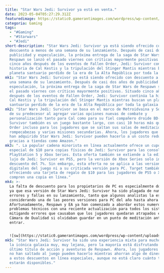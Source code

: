 ```yaml
---
title: "Star Wars Jedi: Survivor ya está en venta."
date: 2023-05-04T05:27:29.312Z
featuredimage: https://static0.gamerantimages.com/wordpress/wp-content/uploads/2023/05/star-wars-jedi-survivor-already-on-sale-dagan-gera-rayvis.jpg?q=50&fit=contain&w=1140&h=&dpr=1.5
categoria: Gaming
tags:
  - "#Gaming"
  - "#Starwars"
  - "#Jedi"
short-description: "Star Wars Jedi: Survivor ya está siendo ofrecido con
  descuento a menos de una semana de su lanzamiento. Después de casi dos años de
  publicidad y especulación, la próxima entrega de la saga de Star Wars de
  Respawn se lanzó el pasado viernes con críticas mayormente positivas. Situado
  cinco años después de los eventos de Fallen Order, Jedi: Survivor continúa la
  historia de Cal Kestis y la tripulación del Stinger Mantis mientras buscan un
  planeta santuario perdido de la era de la Alta República por toda la galaxia."
mk1: "Star Wars Jedi: Survivor ya está siendo ofrecido con descuento a menos de
  una semana de su lanzamiento. Después de casi dos años de publicidad y
  especulación, la próxima entrega de la saga de Star Wars de Respawn se lanzó
  el pasado viernes con críticas mayormente positivas. Situado cinco años
  después de los eventos de Fallen Order, Jedi: Survivor continúa la historia de
  Cal Kestis y la tripulación del Stinger Mantis mientras buscan un planeta
  santuario perdido de la era de la Alta República por toda la galaxia."
mk2: "Star Wars Jedi: Survivor se basa en el marco de Metroidvaina y Soulslike
  de su predecesor al agregar varias opciones nuevas de combate y
  personalización tanto para Cal como para su fiel compañero droide BD-1. Jedi:
  Survivor también es un juego bastante largo, con casi 10 horas más que Fallen
  Order incluso para los jugadores que se saltan sus salas de meditación tipo
  rompecabezas y varias misiones secundarias. Ahora, los jugadores que aún no
  han adquirido Star Wars Jedi: Survivor pueden hacerlo a un costo reducido,
  gracias a tiendas como Amazon."
mk3: ". La popular cadena minorista en línea actualmente ofrece un cupón digital
  especial de $10 para copias físicas de Jedi: Survivor para las consolas
  PlayStation 5 y Xbox Series. Esta oferta también se extiende a la edición de
  lujo de Jedi: Survivor en PS5, pero la versión de Xbox Series solo incluye un
  descuento del 7%. Sin embargo, esta oferta no se aplica a las versiones
  digitales del juego ni a su criticada versión para PC. Target también está
  ofreciendo una tarjeta de regalo de $10 para los jugadores de PS5 o Xbox que
  compren una copia en línea."
mk4: >-
  La falta de descuento para los propietarios de PC es especialmente dolorosa,
  ya que esa versión de Star Wars Jedi: Survivor ha sido plagada de numerosos
  errores y fallas en su lanzamiento, tanto que algunos analistas la están
  considerando una de las peores versiones para PC del año hasta ahora.
  Afortunadamente, Respawn y EA ya han comenzado a abordar estos numerosos
  problemas técnicos con una reciente actualización para todos los sistemas,
  mitigando errores que causaban que los jugadores quedaran atrapados en la
  Cámara de Dualidad si olvidaban guardar en un punto de meditación antes de
  entrar.


  ![sw](https://static0.gamerantimages.com/wordpress/wp-content/uploads/2023/05/star-wars-jedi-survivor-boss-rick-1.jpg?q=50&fit=crop&w=1500&dpr=1.5 "sw")
mk5: "Star Wars Jedi: Survivor ha sido una experiencia mixta para muchos fans de
  la icónica galaxia muy, muy lejana, pero la mayoría está disfrutando del
  último título de acción y aventuras de Respawn. Ahora, los jugadores que aún
  no han saltado al juego pueden hacerlo mientras ahorran algo de dinero gracias
  a estos descuentos en línea especiales, aunque no está claro cuánto tiempo
  estarán disponibles."
---
```

